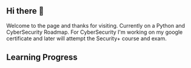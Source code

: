 ## Hi there 👋
Welcome to the page and thanks for visiting.
Currently on a Python and CyberSecurity Roadmap.
For CyberSecurity I'm working on my google certificate and later will attempt the Security+ course and exam.


## Learning Progress

<!--
**kmpa29/kmpa29** is a ✨ _special_ ✨ repository because its `README.md` (this file) appears on your GitHub profile.

Here are some ideas to get you started:

- 🔭 I’m currently working on ...
- 🌱 I’m currently learning ...
- 👯 I’m looking to collaborate on ...
- 🤔 I’m looking for help with ...
- 💬 Ask me about ...
- 📫 How to reach me: ...
- 😄 Pronouns: ...
- ⚡ Fun fact: ...
-->
